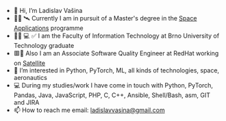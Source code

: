 - 👋 Hi, I’m Ladislav Vašina
- :man_student: 🛰️ Currently I am in pursuit of a Master's degree in the [Space Applications](https://www.vut.cz/en/students/programmes/programme/7712) programme
- :man_student: 💻 ✅ I am the Faculty of Information Technology at Brno University of Technology graduate
- 🟥🎩 Also I am an Associate Software Quality Engineer at RedHat working on [Satellite](https://www.redhat.com/en/technologies/management/satellite)
- 👀 I’m interested in Python, PyTorch, ML, all kinds of technologies, space, aeronautics
- :computer: During my studies/work I have come in touch with Python, PyTorch, Pandas, Java, JavaScript, PHP, C, C++, Ansible, Shell/Bash, asm, GIT and JIRA
- 📫 How to reach me 
     email: ladislavvasina@gmail.com

<!---
LadislavVasina1/LadislavVasina1 is a ✨ special ✨ repository because its `README.md` (this file) appears on your GitHub profile.
You can click the Preview link to take a look at your changes.
--->
